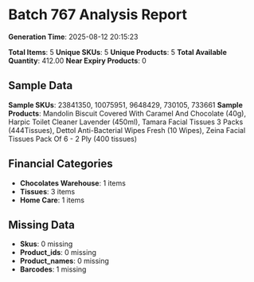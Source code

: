# Batch 767 Analysis Report

**Generation Time**: 2025-08-12 20:15:23

**Total Items**: 5
**Unique SKUs**: 5
**Unique Products**: 5
**Total Available Quantity**: 412.00
**Near Expiry Products**: 0

## Sample Data
**Sample SKUs**: 23841350, 10075951, 9648429, 730105, 733661
**Sample Products**: Mandolin Biscuit Covered With Caramel And Chocolate (40g), Harpic Toilet Cleaner Lavender (450ml), Tamara Facial Tissues 3 Packs (444Tissues), Dettol Anti-Bacterial Wipes Fresh (10 Wipes), Zeina Facial Tissues Pack Of 6 - 2 Ply (400 tissues)

## Financial Categories
- **Chocolates Warehouse**: 1 items
- **Tissues**: 3 items
- **Home Care**: 1 items

## Missing Data
- **Skus**: 0 missing
- **Product_ids**: 0 missing
- **Product_names**: 0 missing
- **Barcodes**: 1 missing
